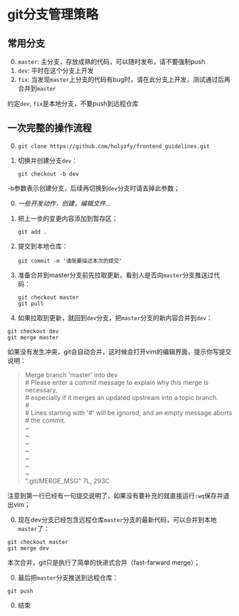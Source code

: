 # git分支管理策略

## 常用分支

0. `master`: 主分支，存放成熟的代码，可以随时发布，请不要强制push
0. `dev`: 平时在这个分支上开发
0. `fix`: 当发现`master`上分支的代码有bug时，请在此分支上开发，测试通过后再合并到`master`

约定`dev`, `fix`是本地分支，不要push到远程仓库

## 一次完整的操作流程

0. `git clone https://github.com/holyzfy/frontend_guidelines.git`
0. 切换并创建分支`dev`：
    
    `git checkout -b dev`
  
  -b参数表示创建分支，后续再切换到`dev`分支时请去掉此参数；  

0. *一些开发动作，创建，编辑文件...*
0. 把上一步的变更内容添加到暂存区；

    `git add .`

0. 提交到本地仓库：
    
    `git commit -m '请简要描述本次的提交'`
    
0. 准备合并到master分支前先拉取更新，看别人是否向`master`分支推送过代码：

    ```
    git checkout master
    git pull
    ```

0. 如果拉取到更新，就回到`dev`分支，把`master`分支的新内容合并到`dev`：

  ```
  git checkout dev
  git merge master
  ```
  
  如果没有发生冲突，git会自动合并，这时候会打开vim的编辑界面，提示你写提交说明：

  > Merge branch 'master' into dev  
  > \# Please enter a commit message to explain why this merge is necessary,  
  > \# especially if it merges an updated upstream into a topic branch.  
  > \#  
  > \# Lines starting with '#' will be ignored, and an empty message aborts  
  > \# the commit.  
  > ~  
  > ~  
  > ~  
  > ~  
  > ~  
  > ~  
  > ~  
  > ".git/MERGE_MSG" 7L, 293C  

  注意到第一行已经有一句提交说明了，如果没有要补充的就直接运行`:wq`保存并退出vim；

0. 现在dev分支已经包含远程仓库`master`分支的最新代码，可以合并到本地`master`了：

  ```
  git checkout master
  git merge dev
  ```
  本次合并，git只是执行了简单的快进式合并（fast-farward merge）；
  
0. 最后把`master`分支推送到远程仓库：

  `git push`

0. 结束
